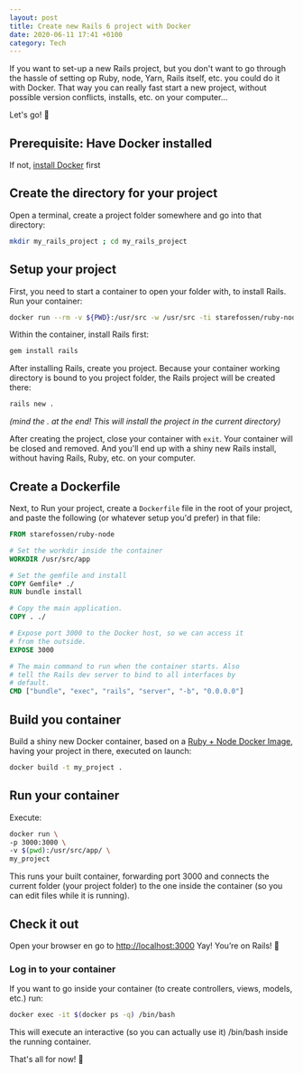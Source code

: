 ```yaml
---
layout: post
title: Create new Rails 6 project with Docker
date: 2020-06-11 17:41 +0100
category: Tech
---
```


If you want to set-up a new Rails project, but you don't want to go through the hassle of setting op Ruby, node, Yarn, Rails itself, etc. you could do it with Docker. That way you can really fast start a new project, without possible version conflicts, installs, etc. on your computer...

Let's go! 🚀

## Prerequisite: Have Docker installed

If not, [install Docker](https://hub.docker.com/search/?type=edition&offering=community) first

## Create the directory for your project

Open a terminal, create a project folder somewhere and go into that directory:

```bash
mkdir my_rails_project ; cd my_rails_project
```

## Setup your project

First, you need to start a container to open your folder with, to install Rails.
Run your container:

```bash
docker run --rm -v ${PWD}:/usr/src -w /usr/src -ti starefossen/ruby-node /bin/bash
```

Within the container, install Rails first:

```bash
gem install rails
```

After installing Rails, create you project. Because your container working directory is bound to you project folder, the Rails project will be created there:

```bash
rails new .
```

_(mind the . at the end! This will install the project in the current directory)_

After creating the project, close your container with `exit`.  Your container will be closed and removed. And you'll end up with a shiny new Rails install, without having Rails, Ruby, etc. on your computer.

## Create a Dockerfile

Next, to Run your project, create a `Dockerfile` file in the root of your project, and paste the following (or whatever setup you'd prefer) in that file:

```Dockerfile
FROM starefossen/ruby-node

# Set the workdir inside the container
WORKDIR /usr/src/app

# Set the gemfile and install
COPY Gemfile* ./
RUN bundle install

# Copy the main application.
COPY . ./

# Expose port 3000 to the Docker host, so we can access it
# from the outside.
EXPOSE 3000

# The main command to run when the container starts. Also
# tell the Rails dev server to bind to all interfaces by
# default.
CMD ["bundle", "exec", "rails", "server", "-b", "0.0.0.0"]
```

## Build you container

Build a shiny new Docker container, based on a [Ruby + Node Docker Image](https://hub.docker.com/r/starefossen/ruby-node), having your project in there, executed on launch:

```bash
docker build -t my_project .
```

## Run your container

Execute:

```bash
docker run \
-p 3000:3000 \
-v $(pwd):/usr/src/app/ \
my_project
```

This runs your built container, forwarding port 3000 and connects the current folder (your project folder) to the one inside the container (so you can edit files while it is running).

## Check it out

Open your browser en go to [http://localhost:3000](http://localhost:3000) Yay! You’re on Rails! 🚂

### Log in to your container

If you want to go inside your container (to create controllers, views, models, etc.) run:

```bash
docker exec -it $(docker ps -q) /bin/bash
```

This will execute an interactive (so you can actually use it) /bin/bash inside the running container. 

That's all for now! 👋